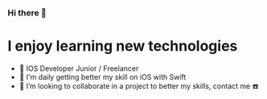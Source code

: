 ### Hi there 👋


# I enjoy learning new technologies

* :iphone: IOS Developer Junior / Freelancer
* :blue_book: I'm daily getting better my skill on iOS with Swift 
* 👯 I’m looking to collaborate in a project to better my skills, contact me :phone:


